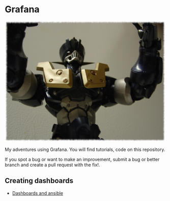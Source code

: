 # Grafana

![](mazinger-z.png)

My adventures using Grafana. You will find tutorials, code on this repository.

If you spot a bug or want to make an improvement, submit a bug or better branch and create a pull request with the fix!.

## Creating dashboards

* [Dashboards and ansible](docs/README.md)

